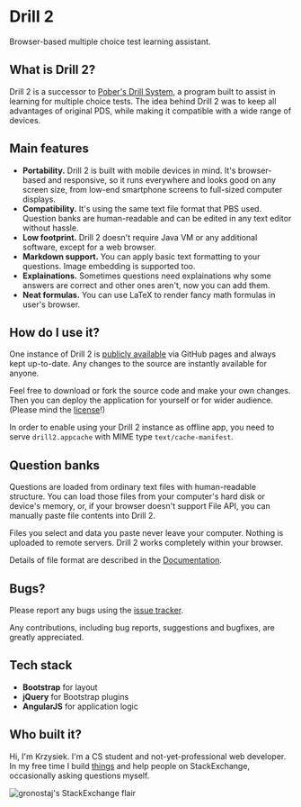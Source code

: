 # Drill 2

Browser-based multiple choice test learning assistant.

## What is Drill 2?

Drill 2 is a successor to [Pober's Drill System](https://code.google.com/p/drill/), a program built to assist in learning for multiple choice tests. The idea behind Drill 2 was to keep all advantages of original PDS, while making it compatible with a wide range of devices.

## Main features

- **Portability.** Drill 2 is built with mobile devices in mind. It's browser-based and responsive, so it runs everywhere and looks good on any screen size, from low-end smartphone screens to full-sized computer displays.
- **Compatibility.** It's using the same text file format that PBS used. Question banks are human-readable and can be edited in any text editor without hassle.
- **Low footprint.** Drill 2 doesn't require Java VM or any additional software, except for a web browser.
- **Markdown support.** You can apply basic text formatting to your questions. Image embedding is supported too.
- **Explainations.** Sometimes questions need explainations why some answers are correct and other ones aren't, now you can add them.
- **Neat formulas.** You can use LaTeX to render fancy math formulas in user's browser.

## How do I use it?

One instance of Drill 2 is [publicly available](https://gronostajo.github.io/drill2/) via GitHub pages and always kept up-to-date. Any changes to the source are instantly available for anyone.

Feel free to download or fork the source code and make your own changes. Then you can deploy the application for yourself or for wider audience. (Please mind the [license](https://github.com/gronostajo/drill2/blob/master/LICENSE)!)

In order to enable using your Drill 2 instance as offline app, you need to serve `drill2.appcache` with MIME type `text/cache-manifest`.

## Question banks

Questions are loaded from ordinary text files with human-readable structure. You can load those files from your computer's hard disk or device's memory, or, if your browser doesn't support File API, you can manually paste file contents into Drill 2.

Files you select and data you paste never leave your computer. Nothing is uploaded to remote servers. Drill 2 works completely within your browser.

Details of file format are described in the [Documentation](https://github.com/gronostajo/drill2/wiki).

## Bugs?

Please report any bugs using the [issue tracker](https://github.com/gronostajo/drill2/issues).

Any contributions, including bug reports, suggestions and bugfixes, are greatly appreciated.

## Tech stack

- **Bootstrap** for layout
- **jQuery** for Bootstrap plugins
- **AngularJS** for application logic

## Who built it?

Hi, I'm Krzysiek. I'm a CS student and not-yet-professional web developer. In my free time I build [things](http://avensome.net/projekty) and help people on StackExchange, occasionally asking questions myself.

![gronostaj's StackExchange flair](https://stackexchange.com/users/flair/2190908.png)
